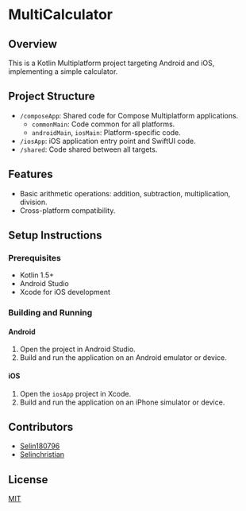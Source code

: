 # MultiCalculator

## Overview
This is a Kotlin Multiplatform project targeting Android and iOS, implementing a simple calculator.

## Project Structure
- `/composeApp`: Shared code for Compose Multiplatform applications.
  - `commonMain`: Code common for all platforms.
  - `androidMain`, `iosMain`: Platform-specific code.
- `/iosApp`: iOS application entry point and SwiftUI code.
- `/shared`: Code shared between all targets.

## Features
- Basic arithmetic operations: addition, subtraction, multiplication, division.
- Cross-platform compatibility.

## Setup Instructions
### Prerequisites
- Kotlin 1.5+
- Android Studio
- Xcode for iOS development

### Building and Running
#### Android
1. Open the project in Android Studio.
2. Build and run the application on an Android emulator or device.

#### iOS
1. Open the `iosApp` project in Xcode.
2. Build and run the application on an iPhone simulator or device.

## Contributors
- [Selin180796](https://github.com/Selin180796)
- [Selinchristian](https://github.com/Selinchristian)

## License
[MIT](LICENSE)
